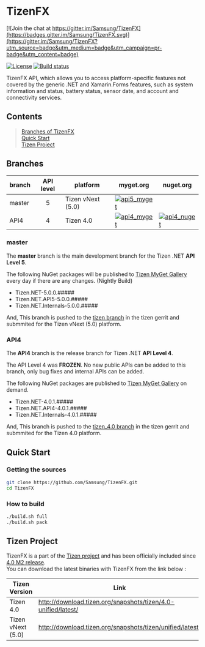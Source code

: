 # TizenFX

[![Join the chat at https://gitter.im/Samsung/TizenFX](https://badges.gitter.im/Samsung/TizenFX.svg)](https://gitter.im/Samsung/TizenFX?utm_source=badge&utm_medium=badge&utm_campaign=pr-badge&utm_content=badge)

[![License](https://img.shields.io/badge/licence-Apache%202.0-brightgreen.svg?style=flat)](LICENSE)
[![Build status](https://ci.appveyor.com/api/projects/status/xm8rsgl4d0a37hwx/branch/master?svg=true)](https://ci.appveyor.com/project/TizenAPI/tizenfx/branch/master)

TizenFX API, which allows you to access platform-specific features not covered by the generic .NET and Xamarin.Forms features, such as system information and status, battery status, sensor date, and account and connectivity services.

## Contents
> [Branches of TizenFX](#branches)  
> [Quick Start](#quick-start)  
> [Tizen Project](#tizen-project)

## Branches

| branch | API level | platform          | myget.org | nuget.org  |
|--------|:---------:|-------------------|-------------|--------|
|master  | 5         | Tizen vNext (5.0) | [![api5_myget](https://img.shields.io/tizen.myget/dotnet/vpre/Tizen.NET.API5.svg)](https://tizen.myget.org/feed/dotnet/package/nuget/Tizen.NET) | |
|API4    | 4         | Tizen 4.0         | [![api4_myget](https://img.shields.io/tizen.myget/dotnet/vpre/Tizen.NET.API4.svg)](https://tizen.myget.org/feed/dotnet/package/nuget/Tizen.NET) | [![api4_nuget](https://img.shields.io/nuget/v/Tizen.NET.svg)](https://www.nuget.org/packages/Tizen.NET/) |

### master
The __master__ branch is the main development branch for the Tizen .NET __API Level 5__.

The following NuGet packages will be published to [Tizen MyGet Gallery](https://tizen.myget.org/gallery/dotnet) every day if there are any changes. (Nightly Build) 
* Tizen.NET-5.0.0.#####
* Tizen.NET.API5-5.0.0.#####
* Tizen.NET.Internals-5.0.0.#####

And, This branch is pushed to the [tizen branch](https://git.tizen.org/cgit/platform/core/csapi/tizenfx/?h=tizen) in the tizen gerrit and submmited for the Tizen vNext (5.0) platform.

### API4
The __API4__ branch is the release branch for Tizen .NET __API Level 4__. 

The API Level 4 was __FROZEN__. No new public APIs can be added to this branch, only bug fixes and internal APIs can be added.

The following NuGet packages are published to [Tizen MyGet Gallery](https://tizen.myget.org/gallery/dotnet) on demand.
* Tizen.NET-4.0.1.#####
* Tizen.NET.API4-4.0.1.#####
* Tizen.NET.Internals-4.0.1.#####

And, This branch is pushed to the [tizen_4.0 branch](https://git.tizen.org/cgit/platform/core/csapi/tizenfx/?h=tizen_4.0) in the tizen gerrit and submmited for the Tizen 4.0 platform.



## Quick Start
### Getting the sources
```bash
git clone https://github.com/Samsung/TizenFX.git
cd TizenFX
```
### How to build
```bash
./build.sh full
./build.sh pack 
```


## Tizen Project
TizenFX is a part of the [Tizen project](https://www.tizen.org) and has been officially included since [4.0 M2 release](https://www.tizen.org/blogs/tsg/2017/tizen-4.0-m2-source-code-release).  
You can download the latest binaries with TizenFX from the link below :  

| Tizen Version     | Link |
|-------------------|------|
| Tizen 4.0         | http://download.tizen.org/snapshots/tizen/4.0-unified/latest/ |
| Tizen vNext (5.0) | http://download.tizen.org/snapshots/tizen/unified/latest/ |


















